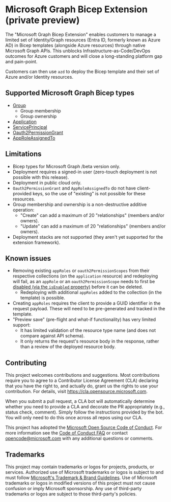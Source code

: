# Microsoft Graph Bicep Extension (private preview)

The "Microsoft Graph Bicep Extension" enables customers to manage a limited set of Identity/Graph resources (Entra ID, formerly known as Azure AD) in Bicep templates (alongside Azure resources) through native Microsoft Graph APIs.
This unblocks Infrastructure-as-Code/DevOps outcomes for Azure customers and will close a long-standing platform gap and pain-point.

Customers can then use `azd` to deploy the Bicep template and their set of Azure and/or Identity resources.

## Supported Microsoft Graph Bicep types

* [Group](./generated/microsoftgraph/microsoft.graph/beta/types.md#resource-microsoftgraphgroupsbeta)
  * Group membership
  * Group ownership​
* [Application​](./generated/microsoftgraph/microsoft.graph/beta/types.md#resource-microsoftgraphapplicationsbeta)
* [ServicePrincipal​](./generated/microsoftgraph/microsoft.graph/beta/types.md#resource-microsoftgraphserviceprincipalsbeta)
* [Oauth2PermissionGrant](./generated/microsoftgraph/microsoft.graph/beta/types.md#resource-microsoftgraphoauth2permissiongrantsbeta)
* [AppRoleAssignedTo](./generated/microsoftgraph/microsoft.graph/beta/types.md#resource-microsoftgraphapproleassignedtobeta)

## Limitations

* Bicep types for Microsoft Graph /beta version only​.
* Deployment requires a signed-in user (zero-touch deployment is not possible with this release)​.
* Deployment in public cloud only.
* `Oauth2PermissionGrant` and `AppRoleAssignedTo` do not have client-provided keys, so the use of "existing" is not possible for these resources.
* Group membership and ownership is a non-destructive additive operation:
  * "Create" can add a maximum of 20 "relationships" (members and/or owners).
  * "Update" can add a maximum of 20 "relationships" (members and/or owners).
* Deployment stacks are not supported (they aren't yet supported for the extension framework).

## Known issues

* Removing existing `appRoles` or `oauth2PermissionScopes` from their respective collections (on the `application` resource) and redeploying will fail, as an `appRole` or an `oauth2PermissionScope` needs to first be [disabled (via the `isEnabled` property)](https://learn.microsoft.com/graph/api/resources/approle?view=graph-rest-1.0#properties) before it can be deleted.
  * Redeploying with additional `appRoles` added to the collection (in the template) is possible.
* Creating `appRoles` requires the client to provide a GUID identifier in the request payload.
These will need to be pre-generated and tracked in the template.
* "Preview save" (pre-flight and what-if functionality) has very limited support:
  * It has limited validation of the resource type name (and does not compare against API schema).
  * It only returns the request's resource body in the response, rather than a review of the deployed resource body.

## Contributing

This project welcomes contributions and suggestions.  Most contributions require you to agree to a
Contributor License Agreement (CLA) declaring that you have the right to, and actually do, grant us
the rights to use your contribution. For details, visit https://cla.opensource.microsoft.com.

When you submit a pull request, a CLA bot will automatically determine whether you need to provide
a CLA and decorate the PR appropriately (e.g., status check, comment). Simply follow the instructions
provided by the bot. You will only need to do this once across all repos using our CLA.

This project has adopted the [Microsoft Open Source Code of Conduct](https://opensource.microsoft.com/codeofconduct/).
For more information see the [Code of Conduct FAQ](https://opensource.microsoft.com/codeofconduct/faq/) or
contact [opencode@microsoft.com](mailto:opencode@microsoft.com) with any additional questions or comments.

## Trademarks

This project may contain trademarks or logos for projects, products, or services. Authorized use of Microsoft 
trademarks or logos is subject to and must follow 
[Microsoft's Trademark & Brand Guidelines](https://www.microsoft.com/en-us/legal/intellectualproperty/trademarks/usage/general).
Use of Microsoft trademarks or logos in modified versions of this project must not cause confusion or imply Microsoft sponsorship.
Any use of third-party trademarks or logos are subject to those third-party's policies.
